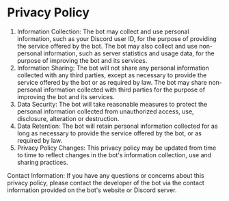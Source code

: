 # Privacy Policy

1. Information Collection: The bot may collect and use personal information, such as your Discord user ID, for the purpose of providing the service offered by the bot. The bot may also collect and use non-personal information, such as server statistics and usage data, for the purpose of improving the bot and its services.
2. Information Sharing: The bot will not share any personal information collected with any third parties, except as necessary to provide the service offered by the bot or as required by law. The bot may share non-personal information collected with third parties for the purpose of improving the bot and its services.
3. Data Security: The bot will take reasonable measures to protect the personal information collected from unauthorized access, use, disclosure, alteration or destruction.
4. Data Retention: The bot will retain personal information collected for as long as necessary to provide the service offered by the bot, or as required by law.
5. Privacy Policy Changes: This privacy policy may be updated from time to time to reflect changes in the bot's information collection, use and sharing practices.

Contact Information: If you have any questions or concerns about this privacy policy, please contact the developer of the bot via the contact information provided on the bot's website or Discord server.
